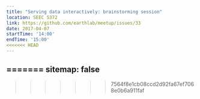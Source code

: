 ```yaml
---
title: "Serving data interactively: brainstorming session"
location: SEEC S372
link: https://github.com/earthlab/meetup/issues/33
date: 2017-04-07
startTime: '14:00'
endTime: '15:00'
<<<<<<< HEAD
---
```


=======
sitemap: false
---
>>>>>>> 7564f8e1cb08ccd2d92fa67ef7068e0b6a911faf
